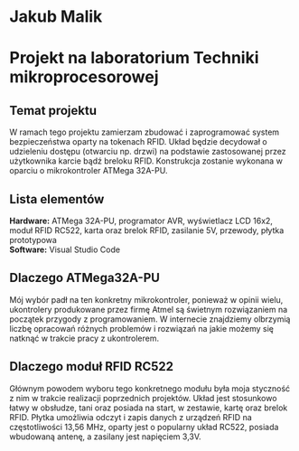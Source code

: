 # Jakub Malik
# Projekt na laboratorium Techniki mikroprocesorowej

## Temat projektu
W ramach tego projektu zamierzam zbudować i zaprogramować system bezpieczeństwa oparty na tokenach RFID. Układ będzie decydował o udzieleniu dostępu (otwarciu np. drzwi) na podstawie zastosowanej przez użytkownika karcie bądź breloku RFID. Konstrukcja zostanie wykonana w oparciu o mikrokontroler ATMega 32A-PU.

## Lista elementów
**Hardware:** ATMega 32A-PU, programator AVR, wyświetlacz LCD 16x2, moduł RFID RC522, karta oraz brelok RFID, zasilanie 5V, przewody, płytka prototypowa \
**Software:** Visual Studio Code

## Dlaczego ATMega32A-PU
Mój wybór padł na ten konkretny mikrokontroler, ponieważ w opinii wielu, ukontrolery produkowane przez firmę Atmel są świetnym rozwiązaniem na początek przygody z programowaniem. W internecie znajdziemy olbrzymią liczbę opracowań różnych problemów i rozwiązań na jakie możemy się natknąć w trakcie pracy z ukontrolerem.

## Dlaczego moduł RFID RC522
Głównym powodem wyboru tego konkretnego modułu była moja styczność z nim w trakcie realizacji poprzednich projektów. Układ jest stosunkowo łatwy w obsłudze, tani oraz posiada na start, w zestawie, kartę oraz brelok RFID. Płytka umożliwia odczyt i zapis danych z urządzeń RFID na częstotliwości 13,56 MHz, oparty jest o popularny układ RC522, posiada wbudowaną antenę, a zasilany jest napięciem 3,3V.